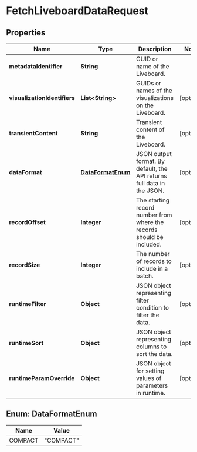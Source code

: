

# FetchLiveboardDataRequest


## Properties

| Name | Type | Description | Notes |
|------------ | ------------- | ------------- | -------------|
|**metadataIdentifier** | **String** | GUID or name of the Liveboard. |  |
|**visualizationIdentifiers** | **List&lt;String&gt;** | GUIDs or names of the visualizations on the Liveboard. |  [optional] |
|**transientContent** | **String** | Transient content of the Liveboard. |  [optional] |
|**dataFormat** | [**DataFormatEnum**](#DataFormatEnum) | JSON output format. By default, the API returns full data in the JSON. |  [optional] |
|**recordOffset** | **Integer** | The starting record number from where the records should be included. |  [optional] |
|**recordSize** | **Integer** | The number of records to include in a batch. |  [optional] |
|**runtimeFilter** | **Object** | JSON object representing filter condition to filter the data. |  [optional] |
|**runtimeSort** | **Object** | JSON object representing columns to sort the data. |  [optional] |
|**runtimeParamOverride** | **Object** | JSON object for setting values of parameters in runtime. |  [optional] |



## Enum: DataFormatEnum

| Name | Value |
|---- | -----|
| COMPACT | &quot;COMPACT&quot; |



